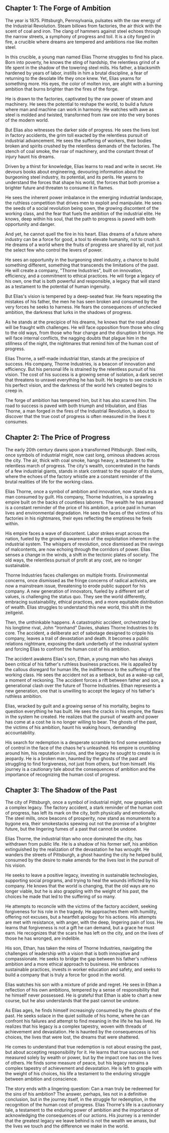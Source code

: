 ## Chapter 1: The Forge of Ambition

The year is 1875. Pittsburgh, Pennsylvania, pulsates with the raw energy of the Industrial Revolution. Steam billows from factories, the air thick with the scent of coal and iron. The clang of hammers against steel echoes through the narrow streets, a symphony of progress and toil. It is a city forged in fire, a crucible where dreams are tempered and ambitions rise like molten steel.

In this crucible, a young man named Elias Thorne struggles to find his place. Born into poverty, he knows the sting of hardship, the relentless grind of a life spent in the shadow of the towering steel mills. His father, a blacksmith hardened by years of labor, instills in him a brutal discipline, a fear of returning to the desolate life they once knew. Yet, Elias yearns for something more.  His eyes, the color of molten iron, are alight with a burning ambition that burns brighter than the fires of the forge.

He is drawn to the factories, captivated by the raw power of steam and machinery. He sees the potential to reshape the world, to build a future where man and machine can work in harmony. He watches with awe as steel is molded and twisted, transformed from raw ore into the very bones of the modern world. 

But Elias also witnesses the darker side of progress. He sees the lives lost in factory accidents, the grim toll exacted by the relentless pursuit of industrial advancement. He sees the suffering of workers, their bodies broken and spirits crushed by the relentless demands of the factories. The stench of coal smoke, the roar of machinery, and the constant threat of injury haunt his dreams. 

Driven by a thirst for knowledge, Elias learns to read and write in secret. He devours books about engineering, devouring information about the burgeoning steel industry, its potential, and its perils.  He yearns to understand the forces that shape his world, the forces that both promise a brighter future and threaten to consume it in flames.

He sees the inherent power imbalance in the emerging industrial landscape, the ruthless competition that drives men to exploit and manipulate.  He sees the seeds of a social revolution being sown,  the growing discontent of the working class, and the fear that fuels the ambition of the industrial elite.  He knows, deep within his soul, that the path to progress is paved with both opportunity and danger.

And yet, he cannot quell the fire in his heart.  Elias dreams of a future where industry can be a force for good, a tool to elevate humanity, not to crush it.  He dreams of a world where the fruits of progress are shared by all, not just the select few who control the levers of power.

He sees an opportunity in the burgeoning steel industry, a chance to build something different, something that transcends the limitations of the past.  He will create a company, "Thorne Industries", built on innovation, efficiency, and a commitment to ethical practices.  He will forge a legacy of his own, one that is both powerful and responsible, a legacy that will stand as a testament to the potential of human ingenuity. 

But Elias's vision is tempered by a deep-seated fear. He fears repeating the mistakes of his father, the men he has seen broken and consumed by the very forces he seeks to harness. He fears the consequences of unchecked ambition, the darkness that lurks in the shadows of progress. 

As he stands at the precipice of his dreams, he knows that the road ahead will be fraught with challenges. He will face opposition from those who cling to the old ways, from those who fear change and the disruption it brings. He will face internal conflicts, the nagging doubts that plague him in the stillness of the night, the nightmares that remind him of the human cost of progress.

Elias Thorne, a self-made industrial titan, stands at the precipice of success. His company, Thorne Industries, is a beacon of innovation and efficiency.  But his personal life is strained by the relentless pursuit of his vision. The cost of his success is a growing sense of isolation, a dark secret that threatens to unravel everything he has built. He begins to see cracks in his perfect vision, and the darkness of the world he’s created begins to creep in.

The forge of ambition has tempered him, but it has also scarred him. The road to success is paved with both triumph and tribulation, and Elias Thorne, a man forged in the fires of the Industrial Revolution, is about to discover that the true cost of progress is often measured in the lives it consumes. 


## Chapter 2: The Price of Progress

The early 20th century dawns upon a transformed Pittsburgh. Steel mills, once symbols of industrial might, now cast long, ominous shadows across the city. The air, thick with coal smoke, hangs heavy, a testament to the relentless march of progress. The city's wealth, concentrated in the hands of a few industrial giants, stands in stark contrast to the squalor of its slums, where the echoes of the factory whistle are a constant reminder of the brutal realities of life for the working class.

Elias Thorne, once a symbol of ambition and innovation, now stands as a man consumed by guilt. His company, Thorne Industries, is a sprawling empire built on the backs of countless laborers. The wealth he has amassed is a constant reminder of the price of his ambition, a price paid in human lives and environmental degradation. He sees the faces of the victims of his factories in his nightmares, their eyes reflecting the emptiness he feels within. 

His empire faces a wave of discontent. Labor strikes erupt across the nation, fueled by the growing awareness of the exploitation inherent in the industrial system. The whispers of revolution, once dismissed as the ravings of malcontents, are now echoing through the corridors of power.  Elias senses a change in the winds, a shift in the tectonic plates of society.  The old ways, the relentless pursuit of profit at any cost, are no longer sustainable.

Thorne Industries faces challenges on multiple fronts. Environmental concerns, once dismissed as the fringe concerns of radical activists, are now a mainstream issue, threatening to erode public support for his company.  A new generation of innovators, fueled by a different set of values, is challenging the status quo. They see the world differently, embracing sustainability, ethical practices, and a more equitable distribution of wealth.  Elias struggles to understand this new world, this shift in the zeitgeist. 

Then, the unthinkable happens.  A catastrophic accident, orchestrated by his longtime rival, John "Ironhand" Davies, shakes Thorne Industries to its core. The accident, a deliberate act of sabotage designed to cripple his company, leaves a trail of devastation and death. It becomes a public relations nightmare, exposing the dark underbelly of the industrial system and forcing Elias to confront the human cost of his ambition.

The accident awakens Elias's son, Ethan, a young man who has always been critical of his father's ruthless business practices. He is appalled by the callous disregard for human life, the indifference to the suffering of the working class.  He sees the accident not as a setback, but as a wake-up call, a moment of reckoning.  The accident forces a rift between father and son, a generational clash over the future of Thorne Industries.  Ethan represents a new generation, one that is unwilling to accept the legacy of his father's ruthless ambition. 

Elias, wracked by guilt and a growing sense of his mortality, begins to question everything he has built.  He sees the cracks in his empire, the flaws in the system he created.  He realizes that the pursuit of wealth and power has come at a cost he is no longer willing to bear. The ghosts of the past, the victims of his ambition, haunt his waking hours, demanding accountability.

His search for redemption is a desperate scramble to find some semblance of control in the face of the chaos he's unleashed.  His empire is crumbling around him, his reputation in ruins, and the legacy he sought to create is in jeopardy.  He is a broken man, haunted by the ghosts of the past and struggling to find forgiveness, not just from others, but from himself.  His journey is a cautionary tale about the consequences of ambition and the importance of recognizing the human cost of progress. 


## Chapter 3: The Shadow of the Past

The city of Pittsburgh, once a symbol of industrial might, now grapples with a complex legacy. The factory accident, a stark reminder of the human cost of progress, has left its mark on the city, both physically and emotionally.  The steel mills, once beacons of prosperity, now stand as monuments to a bygone era, their smokestacks spewing out not the promise of a brighter future, but the lingering fumes of a past that cannot be undone.  

Elias Thorne, the industrial titan who once dominated the city, has withdrawn from public life.  He is a shadow of his former self, his ambition extinguished by the realization of the devastation he has wrought.  He wanders the streets of Pittsburgh, a ghost haunting the city he helped build, consumed by the desire to make amends for the lives lost in the pursuit of his vision.

He seeks to leave a positive legacy, investing in sustainable technologies, supporting social programs, and trying to heal the wounds inflicted by his company.  He knows that the world is changing, that the old ways are no longer viable, but he is also grappling with the weight of his past, the choices he made that led to the suffering of so many.  

He attempts to reconcile with the victims of the factory accident, seeking forgiveness for his role in the tragedy.  He approaches them with humility, offering not excuses, but a heartfelt apology for his actions.  His attempts are met with resistance, with anger, with the deep, lingering pain of loss.  He learns that forgiveness is not a gift he can demand, but a grace he must earn.  He recognizes that the scars he has left on the city, and on the lives of those he has wronged, are indelible.

His son, Ethan, has taken the reins of Thorne Industries, navigating the challenges of leadership with a vision that is both innovative and compassionate.  He seeks to bridge the gap between his father's ruthless ambition and a more ethical approach to business.  He embraces sustainable practices, invests in worker education and safety, and seeks to build a company that is truly a force for good in the world.  

Elias watches his son with a mixture of pride and regret.  He sees in Ethan a reflection of his own ambitions, tempered by a sense of responsibility that he himself never possessed.  He is grateful that Ethan is able to chart a new course, but he also understands that the past cannot be undone. 

As Elias ages, he finds himself increasingly consumed by the ghosts of the past.  He seeks solace in the quiet solitude of his home, where he can confront his failures and attempt to find meaning in the life he has lived.  He realizes that his legacy is a complex tapestry, woven with threads of achievement and devastation.  He is haunted by the consequences of his choices, the lives that were lost, the dreams that were shattered.

He comes to understand that true redemption is not about erasing the past, but about accepting responsibility for it.  He learns that true success is not measured solely by wealth or power, but by the impact one has on the lives of others.  He finds some measure of peace, but his legacy remains a complex tapestry of achievement and devastation.  He is left to grapple with the weight of his choices, his life a testament to the enduring struggle between ambition and conscience.

The story ends with a lingering question:  Can a man truly be redeemed for the sins of his ambition?  The answer, perhaps, lies not in a definitive conclusion, but in the journey itself, in the struggle for redemption, in the recognition of the human cost of progress.  Elias Thorne's life is a cautionary tale, a testament to the enduring power of ambition and the importance of acknowledging the consequences of our actions.  His journey is a reminder that the greatest legacy we leave behind is not the wealth we amass, but the lives we touch and the difference we make in the world. 
